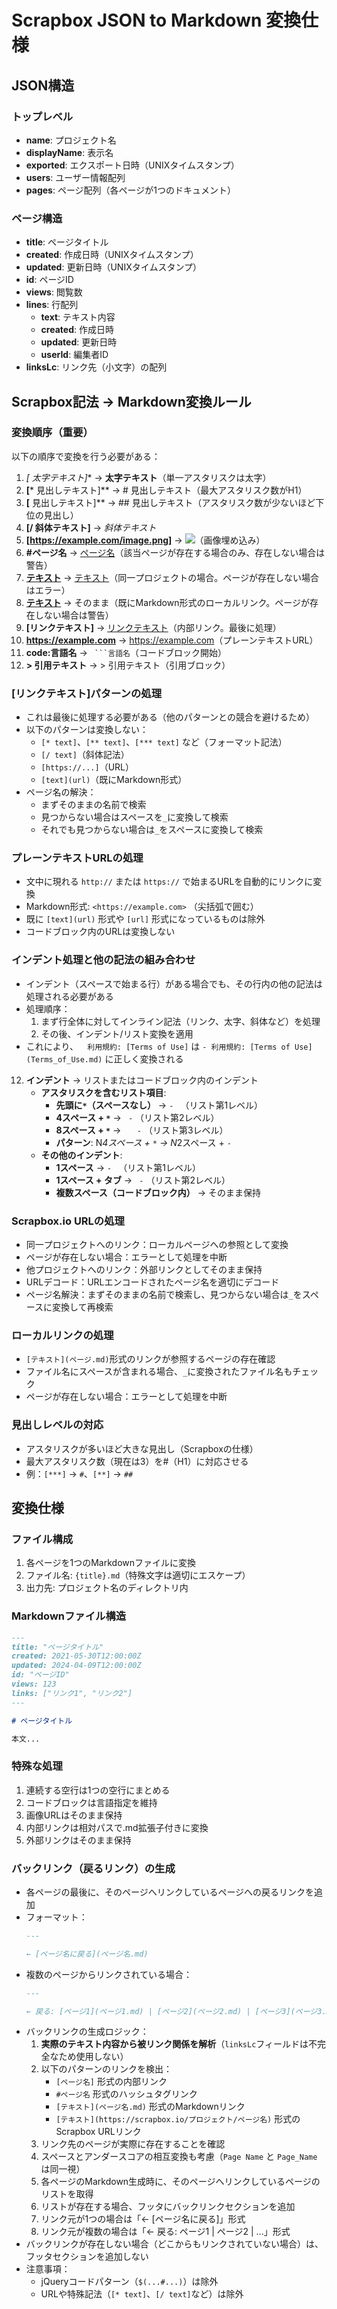 # Scrapbox JSON to Markdown 変換仕様

## JSON構造

### トップレベル
- **name**: プロジェクト名
- **displayName**: 表示名
- **exported**: エクスポート日時（UNIXタイムスタンプ）
- **users**: ユーザー情報配列
- **pages**: ページ配列（各ページが1つのドキュメント）

### ページ構造
- **title**: ページタイトル
- **created**: 作成日時（UNIXタイムスタンプ）
- **updated**: 更新日時（UNIXタイムスタンプ）
- **id**: ページID
- **views**: 閲覧数
- **lines**: 行配列
  - **text**: テキスト内容
  - **created**: 作成日時
  - **updated**: 更新日時
  - **userId**: 編集者ID
- **linksLc**: リンク先（小文字）の配列

## Scrapbox記法 → Markdown変換ルール

### 変換順序（重要）
以下の順序で変換を行う必要がある：

1. **[* 太字テキスト]** → **太字テキスト**（単一アスタリスクは太字）
2. **[*** 見出しテキスト]** → # 見出しテキスト（最大アスタリスク数がH1）
3. **[** 見出しテキスト]** → ## 見出しテキスト（アスタリスク数が少ないほど下位の見出し）
4. **[/ 斜体テキスト]** → *斜体テキスト*
5. **[https://example.com/image.png]** → ![](https://example.com/image.png)（画像埋め込み）
6. **#ページ名** → [ページ名](ページ名.md)（該当ページが存在する場合のみ、存在しない場合は警告）
7. **[テキスト](https://scrapbox.io/プロジェクト/ページ)** → [テキスト](ページ.md)（同一プロジェクトの場合。ページが存在しない場合はエラー）
8. **[テキスト](ページ.md)** → そのまま（既にMarkdown形式のローカルリンク。ページが存在しない場合は警告）
9. **[リンクテキスト]** → [リンクテキスト](リンクテキスト.md)（内部リンク。最後に処理）
10. **https://example.com** → <https://example.com>（プレーンテキストURL）
11. **code:言語名** → ` ```言語名`（コードブロック開始）
12. **> 引用テキスト** → > 引用テキスト（引用ブロック）

### [リンクテキスト]パターンの処理
- これは最後に処理する必要がある（他のパターンとの競合を避けるため）
- 以下のパターンは変換しない：
  - `[* text]`、`[** text]`、`[*** text]` など（フォーマット記法）
  - `[/ text]`（斜体記法）
  - `[https://...]`（URL）
  - `[text](url)`（既にMarkdown形式）
- ページ名の解決：
  - まずそのままの名前で検索
  - 見つからない場合はスペースを`_`に変換して検索
  - それでも見つからない場合は`_`をスペースに変換して検索

### プレーンテキストURLの処理
- 文中に現れる `http://` または `https://` で始まるURLを自動的にリンクに変換
- Markdown形式: `<https://example.com>` （尖括弧で囲む）
- 既に `[text](url)` 形式や `[url]` 形式になっているものは除外
- コードブロック内のURLは変換しない

### インデント処理と他の記法の組み合わせ
- インデント（スペースで始まる行）がある場合でも、その行内の他の記法は処理される必要がある
- 処理順序：
  1. まず行全体に対してインライン記法（リンク、太字、斜体など）を処理
  2. その後、インデント/リスト変換を適用
- これにより、`  利用規約: [Terms of Use]` は `- 利用規約: [Terms of Use](Terms_of_Use.md)` に正しく変換される
12. **インデント** → リストまたはコードブロック内のインデント
    - **アスタリスクを含むリスト項目**:
      - **先頭に`*`（スペースなし）** → `- ` （リスト第1レベル）
      - **4スペース + `*`** → `  - ` （リスト第2レベル）
      - **8スペース + `*`** → `    - ` （リスト第3レベル）
      - **パターン**: N*4スペース + `*` → N*2スペース + `- `
    - **その他のインデント**:
      - **1スペース** → `- ` （リスト第1レベル）
      - **1スペース + タブ** → `  - ` （リスト第2レベル）
      - **複数スペース（コードブロック内）** → そのまま保持

### Scrapbox.io URLの処理
- 同一プロジェクトへのリンク：ローカルページへの参照として変換
- ページが存在しない場合：エラーとして処理を中断
- 他プロジェクトへのリンク：外部リンクとしてそのまま保持
- URLデコード：URLエンコードされたページ名を適切にデコード
- ページ名解決：まずそのままの名前で検索し、見つからない場合は`_`をスペースに変換して再検索

### ローカルリンクの処理
- `[テキスト](ページ.md)`形式のリンクが参照するページの存在確認
- ファイル名にスペースが含まれる場合、`_`に変換されたファイル名もチェック
- ページが存在しない場合：エラーとして処理を中断

### 見出しレベルの対応
- アスタリスクが多いほど大きな見出し（Scrapboxの仕様）
- 最大アスタリスク数（現在は3）を#（H1）に対応させる
- 例：`[***]` → `#`、`[**]` → `##`

## 変換仕様

### ファイル構成
1. 各ページを1つのMarkdownファイルに変換
2. ファイル名: `{title}.md`（特殊文字は適切にエスケープ）
3. 出力先: プロジェクト名のディレクトリ内

### Markdownファイル構造
```markdown
---
title: "ページタイトル"
created: 2021-05-30T12:00:00Z
updated: 2024-04-09T12:00:00Z
id: "ページID"
views: 123
links: ["リンク1", "リンク2"]
---

# ページタイトル

本文...
```

### 特殊な処理
1. 連続する空行は1つの空行にまとめる
2. コードブロックは言語指定を維持
3. 画像URLはそのまま保持
4. 内部リンクは相対パスで.md拡張子付きに変換
5. 外部リンクはそのまま保持

### バックリンク（戻るリンク）の生成
- 各ページの最後に、そのページへリンクしているページへの戻るリンクを追加
- フォーマット：
  ```markdown
  ---
  
  ← [ページ名に戻る](ページ名.md)
  ```
- 複数のページからリンクされている場合：
  ```markdown
  ---
  
  ← 戻る: [ページ1](ページ1.md) | [ページ2](ページ2.md) | [ページ3](ページ3.md)
  ```
- バックリンクの生成ロジック：
  1. **実際のテキスト内容から被リンク関係を解析**（`linksLc`フィールドは不完全なため使用しない）
  2. 以下のパターンのリンクを検出：
     - `[ページ名]` 形式の内部リンク
     - `#ページ名` 形式のハッシュタグリンク
     - `[テキスト](ページ名.md)` 形式のMarkdownリンク
     - `[テキスト](https://scrapbox.io/プロジェクト/ページ名)` 形式のScrapbox URLリンク
  3. リンク先のページが実際に存在することを確認
  4. スペースとアンダースコアの相互変換も考慮（`Page Name` と `Page_Name` は同一視）
  5. 各ページのMarkdown生成時に、そのページへリンクしているページのリストを取得
  6. リストが存在する場合、フッタにバックリンクセクションを追加
  7. リンク元が1つの場合は「← [ページ名に戻る]」形式
  8. リンク元が複数の場合は「← 戻る: ページ1 | ページ2 | ...」形式
- バックリンクが存在しない場合（どこからもリンクされていない場合）は、フッタセクションを追加しない
- 注意事項：
  - jQueryコードパターン（`$(...#...)`）は除外
  - URLや特殊記法（`[* text]`、`[/ text]`など）は除外